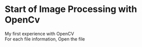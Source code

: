 # Start of Image Processing with OpenCv
My first experience with OpenCV\
For each file information, Open the file
